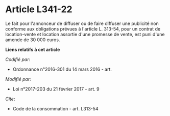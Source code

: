 # Article L341-22

Le fait pour l'annonceur de diffuser ou de faire diffuser une publicité non conforme aux obligations prévues à l'article L.
313-54, pour un contrat de location-vente et location assortie d'une promesse de vente, est puni d'une amende de 30 000
euros.

**Liens relatifs à cet article**

_Codifié par_:

  - Ordonnance n°2016-301 du 14 mars 2016 - art.

_Modifié par_:

  - Loi n°2017-203 du 21 février 2017 - art. 9

_Cite_:

  - Code de la consommation - art. L313-54
